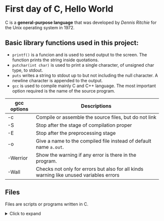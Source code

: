 First day of C, Hello World
=
C is a **general-purpose language** that was developed by *Dennis Ritchie* for the Unix operating system in 1972.

## Basic library functions used in this project:
* `printf()` is a funcion and is used to send output to the screen. The function prints the string inside quotations.
* `putchar(int char)` is used to print a single character, of unsigned char type, to stdout.
* `puts` writes a string to stdout up to but not including the null character. A newline character is appended to the output.
* `gcc` is used to compile mainly C and C++ language. The most important option required is the name of the source program.

gcc options | Descriptions
----------- | ------
-c | Compile or assemble the source files, but do not link
-S |  Stop after the stage of compilation proper
-E | Stop after the preprocessing stage
-o | Give a name to the compiled file instead of default name `a.out`.
-Werrior | Show the warning if any error is there in the program.
-Wall | Checks not only for errors but also for all kinds warning like unused variables errors

## Files
Files are scripts or programs written in C.

<!-- ⛔️ MD-MAGIC-EXAMPLE:START (TOC:collapse=true&collapseText=Click to expand) -->
<details>
<summary>Click to expand</summary>

File name | Description
--------- | ------------
[0-preprocessor](https://github.com/Donaldoo/holbertonschool-low_level_programming/blob/main/hello_world/0-preprocessor) | Runs a C file through the preprocessor and saves the result into another file
[1-compiler](https://github.com/Donaldoo/holbertonschool-low_level_programming/blob/main/hello_world/1-compiler) | Compiles a C file but does not link
[2-assembler](https://github.com/Donaldoo/holbertonschool-low_level_programming/blob/main/hello_world/2-assembler) | Generates the assembly code of a C code and saves it in an output file
[3-name](https://github.com/Donaldoo/holbertonschool-low_level_programming/blob/main/hello_world/3-name) | Compiles a C file and creates an executable named `cisfun`
[4-puts.c](https://github.com/Donaldoo/holbertonschool-low_level_programming/blob/main/hello_world/4-puts.c) | Prints `"Programming is like building a multilingual puzzle"`
[5-printf.c](https://github.com/Donaldoo/holbertonschool-low_level_programming/blob/main/hello_world/5-printf.c) | Prints `with proper grammar, but the outcome is a piece of art`
[6-size.c](https://github.com/Donaldoo/holbertonschool-low_level_programming/blob/main/hello_world/6-size.c) | Prints the size of various types on the computer it is compiled
[100-intel](https://github.com/Donaldoo/holbertonschool-low_level_programming/blob/main/hello_world/100-intel) | Generates the assembly code of a C code and save it in an output file
[101-quote.c](https://github.com/Donaldoo/holbertonschool-low_level_programming/blob/main/hello_world/101-quote.c) | Prints `and that piece of art is useful" - Dora Korpar, 2015-10-19`
  
</details>
<!-- ⛔️ MD-MAGIC-EXAMPLE:END -->
